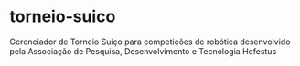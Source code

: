 # torneio-suico
Gerenciador de Torneio Suiço para competições de robótica desenvolvido pela Associação de Pesquisa, Desenvolvimento e Tecnologia Hefestus
